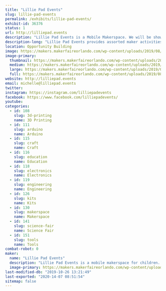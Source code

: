```yaml
---
title: "Lillie Pad Events"
slug: lillie-pad-events
permalink: /exhibits/lillie-pad-events/
exhibit-id: 36376
status: 1
url: http://lilliepad.events
description: "Lillie Pad Events is a Mobile Makerspace. We will be showing examples of available activities that can be booked for events.  We will be selling straw connector kits."
description-long: "Lillie Pad Events provides assorted maker activities for schools, organizations and special events. Our services strive to encourage experiential learning and inspiration for Makers of all ages.  Lillie Pad Events provides teacher-led activities with lessons centered around a S.T.E.A.M. curriculum by a Florida certified teacher."
location: Opportunity Building
image: https://makers.makerfaireorlando.com/wp-content/uploads/2019/08/Vista-Print-Front-1.jpg
image-primary:
  thumbnail: https://makers.makerfaireorlando.com/wp-content/uploads/2019/08/Vista-Print-Front-1-150x150.jpg
  medium: https://makers.makerfaireorlando.com/wp-content/uploads/2019/08/Vista-Print-Front-1.jpg
  large: https://makers.makerfaireorlando.com/wp-content/uploads/2019/08/Vista-Print-Front-1.jpg
  full: https://makers.makerfaireorlando.com/wp-content/uploads/2019/08/Vista-Print-Front-1.jpg
website: http://lilliepad.events
email: michelle@lilliepad.events
twitter: 
instagram: https://instagram.com/lilliepadevents
facebook: https://www.facebook.com/lilliepadevents/
youtube: 
categories:
  - id: 108
    slug: 3d-printing
    name: 3D Printing
  - id: 111
    slug: arduino
    name: Arduino
  - id: 115
    slug: craft
    name: Craft
  - id: 116
    slug: education
    name: Education
  - id: 118
    slug: electronics
    name: Electronics
  - id: 119
    slug: engineering
    name: Engineering
  - id: 126
    slug: kits
    name: Kits
  - id: 130
    slug: makerspace
    name: Makerspace
  - id: 141
    slug: science-fair
    name: Science Fair
  - id: 151
    slug: tools
    name: Tools
combat-robot: 0
maker:
  name: "Lillie Pad Events"
  description: "Lillie Pad Events is a mobile makerspace for children.  Lillie Pad Events brings the maker activities to schools, parties and many other events."
  image-primary: https://makers.makerfaireorlando.com/wp-content/uploads/2019/08/Vista-Print-Front.jpg
last-modified-db: "2019-10-26 13:21:49"
last-exported: "2020-14-07 08:51:54"
sitemap: false
---
```

